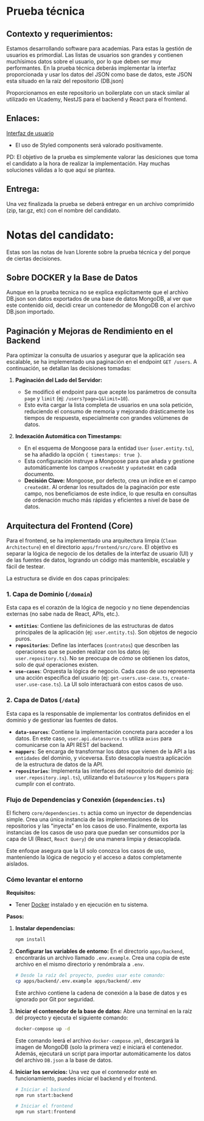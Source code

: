 # Prueba técnica

## Contexto y requerimientos:

Estamos desarrollando software para academias. Para estas la gestión de usuarios es primordial.
Las listas de usuarios son grandes y contienen muchísimos datos sobre el usuario,
por lo que deben ser muy performantes. En la prueba técnica deberás implementar la interfaz proporcionada y
usar los datos del JSON como base de datos, este JSON esta situado en la raíz del repositorio (DB.json)

Proporcionamos en este repositorio un boilerplate con un stack similar al utilizado en Ucademy, NestJS para el backend y React para
el frontend.

## Enlaces:

[Interfaz de usuario](https://www.figma.com/file/r1zwsMJU7IAsBJVuFLZHPK/Technical-Assessment?type=design&node-id=0%3A1&mode=design&t=tubwoMUyG8Lc4z9F-1)

- El uso de Styled components será valorado positivamente.

PD: El objetivo de la prueba es simplemente valorar las desiciones que toma el candidato a la hora de realizar la implementación. Hay muchas soluciones válidas a lo que aquí se plantea.

## Entrega:

Una vez finalizada la prueba se deberá entregar en un archivo comprimido (zip, tar.gz, etc) con el nombre del candidato.

# Notas del candidato:
Estas son las notas de Ivan Llorente sobre la prueba técnica y del porque de ciertas decisiones.

## Sobre DOCKER y la Base de Datos
Aunque en la prueba tecnica no se explica explicitamente que el archivo DB.json son datos exportados de una base de datos MongoDB, al ver que este contenido oid, decidi crear un contenedor de MongoDB con el archivo DB.json importado.

## Paginación y Mejoras de Rendimiento en el Backend

Para optimizar la consulta de usuarios y asegurar que la aplicación sea escalable, se ha implementado una paginación en el endpoint `GET /users`. A continuación, se detallan las decisiones tomadas:

1.  **Paginación del Lado del Servidor:**
    - Se modificó el endpoint para que acepte los parámetros de consulta `page` y `limit` (ej: `/users?page=1&limit=10`).
    - Esto evita cargar la lista completa de usuarios en una sola petición, reduciendo el consumo de memoria y mejorando drásticamente los tiempos de respuesta, especialmente con grandes volúmenes de datos.

2.  **Indexación Automática con Timestamps:**
    - En el esquema de Mongoose para la entidad `User` (`user.entity.ts`), se ha añadido la opción `{ timestamps: true }`.
    - Esta configuración instruye a Mongoose para que añada y gestione automáticamente los campos `createdAt` y `updatedAt` en cada documento.
    - **Decisión Clave:** Mongoose, por defecto, crea un índice en el campo `createdAt`. Al ordenar los resultados de la paginación por este campo, nos beneficiamos de este índice, lo que resulta en consultas de ordenación mucho más rápidas y eficientes a nivel de base de datos.


## Arquitectura del Frontend (Core)

Para el frontend, se ha implementado una arquitectura limpia (`Clean Architecture`) en el directorio `apps/frontend/src/core`. El objetivo es separar la lógica de negocio de los detalles de la interfaz de usuario (UI) y de las fuentes de datos, logrando un código más mantenible, escalable y fácil de testear.

La estructura se divide en dos capas principales:

### 1. Capa de Dominio (`/domain`)

Esta capa es el corazón de la lógica de negocio y no tiene dependencias externas (no sabe nada de React, APIs, etc.).

- **`entities`**: Contiene las definiciones de las estructuras de datos principales de la aplicación (ej: `user.entity.ts`). Son objetos de negocio puros.
- **`repositories`**: Define las interfaces (`contratos`) que describen las operaciones que se pueden realizar con los datos (ej: `user.repository.ts`). No se preocupa de *cómo* se obtienen los datos, solo de *qué* operaciones existen.
- **`use-cases`**: Orquesta la lógica de negocio. Cada caso de uso representa una acción específica del usuario (ej: `get-users.use-case.ts`, `create-user.use-case.ts`). La UI solo interactuará con estos casos de uso.

### 2. Capa de Datos (`/data`)

Esta capa es la responsable de implementar los contratos definidos en el dominio y de gestionar las fuentes de datos.

- **`data-sources`**: Contiene la implementación concreta para acceder a los datos. En este caso, `user.api.datasource.ts` utiliza `axios` para comunicarse con la API REST del backend.
- **`mappers`**: Se encarga de transformar los datos que vienen de la API a las `entidades` del dominio, y viceversa. Esto desacopla nuestra aplicación de la estructura de datos de la API.
- **`repositories`**: Implementa las interfaces del repositorio del dominio (ej: `user.repository.impl.ts`), utilizando el `DataSource` y los `Mappers` para cumplir con el contrato.

### Flujo de Dependencias y Conexión (`dependencies.ts`)

El fichero `core/dependencies.ts` actúa como un inyector de dependencias simple. Crea una única instancia de las implementaciones de los repositorios y las "inyecta" en los casos de uso. Finalmente, exporta las instancias de los casos de uso para que puedan ser consumidos por la capa de UI (React, `React Query`) de una manera limpia y desacoplada.

Este enfoque asegura que la UI solo conozca los casos de uso, manteniendo la lógica de negocio y el acceso a datos completamente aislados.

### Cómo levantar el entorno

**Requisitos:**
- Tener [Docker](https://www.docker.com/get-started/) instalado y en ejecución en tu sistema.

**Pasos:**

1.  **Instalar dependencias:**

    ```bash
    npm install
    ```

2.  **Configurar las variables de entorno:**
    En el directorio `apps/backend`, encontrarás un archivo llamado `.env.example`. Crea una copia de este archivo en el mismo directorio y renómbrala a `.env`.

    ```bash
    # Desde la raíz del proyecto, puedes usar este comando:
    cp apps/backend/.env.example apps/backend/.env
    ```
    Este archivo contiene la cadena de conexión a la base de datos y es ignorado por Git por seguridad.

3.  **Iniciar el contenedor de la base de datos:**
    Abre una terminal en la raíz del proyecto y ejecuta el siguiente comando:

    ```bash
    docker-compose up -d
    ```
    Este comando leerá el archivo `docker-compose.yml`, descargará la imagen de MongoDB (solo la primera vez) e iniciará el contenedor. Además, ejecutará un script para importar automáticamente los datos del archivo `DB.json` a la base de datos.

4.  **Iniciar los servicios:**
    Una vez que el contenedor esté en funcionamiento, puedes iniciar el backend y el frontend.

    ```bash
    # Iniciar el backend
    npm run start:backend
    ```

    ```bash
    # Iniciar el frontend
    npm run start:frontend
    ```


